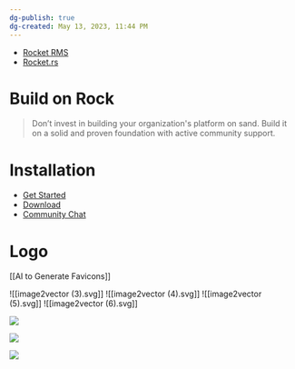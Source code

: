 ```yaml
---
dg-publish: true
dg-created: May 13, 2023, 11:44 PM
---
```


- [Rocket RMS](https://www.rockrms.com/)
- [Rocket.rs](https://api.rocket.rs/v0.4/rocket_contrib/databases/index.html)

# Build on Rock

> Don’t invest in building your organization's platform on sand. Build it on a solid and proven foundation with active community support.


# Installation
- [Get Started](https://www.rockrms.com/GetStarted)
- [Download](https://www.rockrms.com/download)
- [Community Chat](https://community.rockrms.com/login?returnurl=%2Fchat)


# Logo

[[AI to Generate Favicons]]

![[image2vector (3).svg]]
![[image2vector (4).svg]]
![[image2vector (5).svg]]
![[image2vector (6).svg]]

![](https://i.pinimg.com/550x/75/6b/c2/756bc2f35b73e4f1f2a32d1898e7ab20.jpg)

![](https://static.wixstatic.com/media/ea6ac8_e82cab3bb0b642d39b3c44fd3679c9e0~mv2.png/v1/fill/w_924,h_528,al_c,q_90,enc_auto/ea6ac8_e82cab3bb0b642d39b3c44fd3679c9e0~mv2.png)

![](https://www.designhill.com/resize_img.php?atyp=page_file&pth=ft_ca_ct||516||contestfile_7&flp=1536215749-20970008445b90cac5f35e26-67171548.jpg)